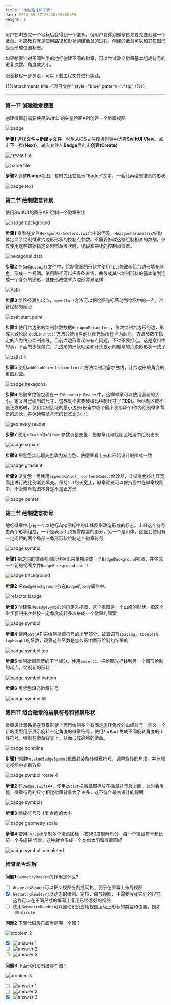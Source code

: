 ```yaml
---
title: "绘制路径和形状"
date: 2020-05-07T23:20:15+08:00
weight: 1
---
```


用户在浏览完一个地标后会得到一个徽章。但用户要得到徽章首先要先要创建一个徽章。本篇教程就是使用路径和形状创建徽章的过程，创建的徽章可以和其它图形组合形成位置标志。

如果想要针对不同种类的地标创建不同的徽章，可以尝试改变徽章基本组成符号的重复次数、角度或大小。

跟着教程一步步走，可以下载工程文件进行实践。

{{%attachments title="项目文件" style="blue" pattern=".*zip" /%}}

---

### 第一节 创建徽章视图

创建徽章前需要使用SwiftUI的矢量绘画API创建一个徽章视图

![badge](/swiftui/drawing_and_animation/images/swiftui-drawing-animation-badge.png?width=20pc)

**步骤1** 选择**文件->新建->文件**，然后从iOS文件模板列表中选择**SwiftUI View**。点击**下一步(Next)**，输入文件名**Badge**后点击**创建(Create)**

![create file](/swiftui/drawing_and_animation/images/swiftui-drawing-animation-create-file.png?width=50pc)

![name file](/swiftui/drawing_and_animation/images/swiftui-drawing-animation-name-file.png?width=20pc)

**步骤2** 调整**Badge**视图，暂时先让它显示"Badge"文本，一会儿再绘制徽章的形状

![badge text](/swiftui/drawing_and_animation/images/swiftui-drawing-animation-badge-text.png?width=40pc)

### 第二节 绘制徽章背景

使用SwiftUI的图形API绘制一个徽章形状

![badge background](/swiftui/drawing_and_animation/images/swiftui-drawing-animation-badge-background.png?width=20pc)

**步骤1** 查看在文件`HexagonParameters.swift`中的代码。`HexagonParameters`结构体定义了绘制徽章六边形形状的控制点参数。不需要修改这些绘制相关的数据，仅仅使用这些数据指定绘制徽章形状时，线段和曲线的控制点位置。

![hexagonal data](/swiftui/drawing_and_animation/images/swiftui-drawing-animation-hexagonal-data.png?width=40pc)

**步骤2** 在`Badge.swift`文件中，绘制徽章的形状并使用`fill`修改器给六边形填充颜色，形成一个视图。使用路径可以把多条直线、曲线或其它绘制形状的基本笔划连成一个复杂的图形，就像形成徽章六边形背景这样.

![Path](/swiftui/drawing_and_animation/images/swiftui-drawing-animation-path.png?width=20pc)

**步骤3** 给路径添加起点，`move(to:)`方法可以把绘图光标移动到绘图中的一点，准备绘制的起点

![path start point](/swiftui/drawing_and_animation/images/swiftui-drawing-animation-path-start-point.png?width=20pc)

**步骤4** 使用六边形的绘制参数数据`HexagonParameters`，依次绘制六边形的边，形成大致轮廓.`addLine(to:)`方法会使用当前绘图光标所在点为起点，方法参数中指定的点为终点绘制直线。目前六边形看起来有点问题，不过不要担心，这是意料中的事，下面的步骤做完，六边形的形状就会和开头显示的徽章的六边形形状一致了

![path fill](/swiftui/drawing_and_animation/images/swiftui-drawing-animation-badge-path-fill.png?width=40pc)

**步骤5** 使用`addQuadCurve(to:control:)`方法绘制贝塞尔曲线，让六边形的角变的更圆润些。

![badge hexagonal](/swiftui/drawing_and_animation/images/swiftui-drawing-animation-badge-hexagonal.png?width=40pc)

**步骤6** 把徽章路径包裹在一个`Geometry Reader`中，这样徽章可以使用容器的大小，定义自己绘制的尺寸，这样就不需要硬编码绘制尺寸了(**100**)。当绘制区域不是正方形时，使用绘制区域的最小边长(长宽中哪个最小使用哪个)作为绘制徽章背景的边长，并保持徽章背景的长宽比为`1:1`

![geometry reader](/swiftui/drawing_and_animation/images/swiftui-drawing-animation-badge-geometry-reader.png?width=40pc)

**步骤7** 使用`xScale`和`xOffset`参数调整变量，把徽章几何绘图区域居中绘制出来

![badge square](/swiftui/drawing_and_animation/images/swiftui-drawing-animation-badge-square.png?width=40pc)

**步骤8** 把黑色实心填充色改为渐变色，使徽章看上去和开始设计的样式一致

![badge gradient](/swiftui/drawing_and_animation/images/swiftui-drawing-animation-badge-gradient.png?width=50pc)

**步骤9** 渐变色上再使用`aspectRatio(_:contentMode:)`修改器，让渐变色按内容宽高比进行成比例渐变填充。保持`1:1`的长宽比，徽章背景可以保持居中在徽章视图中，不管徽章视图本身是不是正方形

![badge center](/swiftui/drawing_and_animation/images/swiftui-drawing-animation-badge-center.png?width=50pc)

### 第三节 绘制徽章符号

地标徽章中心有一个以地标App图标中的山峰图形改造形成的标志。山峰这个符号由两个形状组成，一个是表示山顶被雪覆盖的部分，另一个是山体。这里会使用有一定间距的两个局部三角形形状绘制这个徽章符号

![badge symbol](/swiftui/drawing_and_animation/images/swiftui-drawing-animation-badge-symbol.png?width=20pc)

**步骤1** 把之前的徽章视图形状抽出来单独形成一个`BadgeBackground`视图，并生成一个新的视图文件`BadgeBackground.swift`

![badge background](/swiftui/drawing_and_animation/images/swiftui-drawing-animation-badgebackground.png?width=50pc)

**步骤2** 把`BadgeBackground`放在`Badge`的`body`属性中。

![refactor badge](/swiftui/drawing_and_animation/images/swiftui-drawing-animation-badge-refactor-background.png?width=50pc)

**步骤3** 创建名为`BadgeSymbol`的自定义视图，这个视图是一个山峰的形状，把这个形状复制多次并按一定角度旋转多次拼成一个徽章的图案

![badge symbol](/swiftui/drawing_and_animation/images/swiftui-drawing-animation-badge-symbol-create.png?width=50pc)

**步骤4** 使用`path`API来绘制徽章符号的上半部分，试着调节`spacing`、`topWidth`、`topHeight`的系数，观察这些系数是怎么影响图形绘制的结果的

![badge symbol top](/swiftui/drawing_and_animation/images/swiftui-drawing-animation-badge-symbol-top.png?width=50pc)

**步骤5** 绘制徽章图案的下半部分，使用`move(to:)`把绘图光标移到另一个图形绘制的起点，绘制新的形状

![badge symbol bottom](/swiftui/drawing_and_animation/images/swiftui-drawing-animation-badge-symbol-bottom.png?width=50pc)

**步骤6** 用紫色填充徽章符号

![badge symbol fill](/swiftui/drawing_and_animation/images/swiftui-drawing-animation-badge-symbol-fill.png?width=50pc)

### 第四节 组合徽章的前景符号和背景形状

徽章设计思路是在背景形状上面再绘制多个有固定旋转角度的山峰符号。定义一个新的类型用于展示旋转一定角度的徽章符号，使用`ForEach`生成不同旋转角度的山峰符号，绘制在徽章背景上，从而形成最终的徽章。

![badge combine](/swiftui/drawing_and_animation/images/swiftui-drawing-animation-badge-combine.png?width=20pc)

**步骤1** 创建`RotatedBadgeSymbol`视图封装旋转徽章符号，调整旋转的角度，并在预览视图中查看效果

![badge symbol rotate 4](/swiftui/drawing_and_animation/images/swiftui-drawing-animation-rotate-badge-5.png?width=50pc)

**步骤2**  在`Badge.swift`中，使用`ZStack`把徽章图标放在徽章背景层上面。此时会发现，徽章符号的尺寸相比徽章背景大了许多，这不符合最初设计的预期

![badge symbols](/swiftui/drawing_and_animation/images/swiftui-drawing-animation-badge-symbols.png?width=50pc)

**步骤3** 缩放符号尺寸到合适的大小

![badge geometry scale](/swiftui/drawing_and_animation/images/swiftui-drawing-animation-badge-geometry-scale.png?width=50pc)

**步骤4** 使用`ForEach`复制多个徽章图标，按360度周解均分，每一个徽章符号都比前一个多旋转45度，这种就会形成一个类似太阳和徽章图标

![badge symbol completed](/swiftui/drawing_and_animation/images/swiftui-drawing-animation-badge-symbol-completed.png?width=50pc)

### 检查是否理解

**问题1** `GeometryReader`的作用是什么?

- [ ] `GeometryReader`可以把父视图分割成网格，便于在屏幕上布局视图
- [X] `GeometryReader`可以动态的绘制、定位、缩放视图，不需要写死它们的尺寸。这样可以在不同尺寸的屏幕上复用已经写好的视图
- [ ] 使用`GeometryReader`可以自动识别应用视图层级上形状的类型和位置，例如: `(圆)Circle`

**问题2** 下面代码段布局后是哪一个图？

![problem 2](/swiftui/drawing_and_animation/images/swiftui-drawing-animation-problem2.png?width=30pc)

- [X] ![answer 1](/swiftui/drawing_and_animation/images/swiftui-drawing-animation-problem2-answer1.png?width=30pc&classes=border)
- [ ] ![answer 2](/swiftui/drawing_and_animation/images/swiftui-drawing-animation-problem2-answer2.png?width=30pc&classes=border)
- [ ] ![answer 3](/swiftui/drawing_and_animation/images/swiftui-drawing-animation-problem2-answer3.png?width=30pc&classes=border)

**问题3** 下面代码绘制出哪个图？

![problem 3](/swiftui/drawing_and_animation/images/swiftui-drawing-animation-problem3.png?width=30pc)

- [ ] ![answer 1](/swiftui/drawing_and_animation/images/swiftui-drawing-animation-problem3-answer1.png?width=30pc&classes=border)
- [ ] ![answer 2](/swiftui/drawing_and_animation/images/swiftui-drawing-animation-problem3-answer2.png?width=30pc&classes=border)
- [X] ![answer 3](/swiftui/drawing_and_animation/images/swiftui-drawing-animation-problem3-answer3.png?width=30pc&classes=border)
